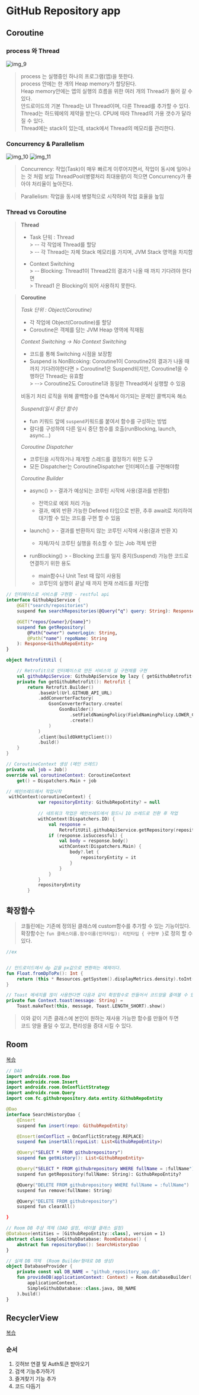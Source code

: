 GitHub Repository app
===

## Coroutine

### process 와 Thread
![img_9](https://user-images.githubusercontent.com/79445881/199433181-44035dbe-a8d9-4797-b60f-3237e4896b2f.png)
> process 는 실행중인 하나의 프로그램(앱)을 뜻한다.    
> process 안에는 한 개의 Heap memory가 할당된다.  
> Heap memory안에는 앱의 실행의 흐름을 위한 여러 개의 Thread가 들어 갈 수 있다.  
> 안드로이드의 기본 Thread는 UI Thread이며, 다른 Thread를 추가할 수 있다.  
> Thread는 하드웨에의 제약을 받는다. CPU에 따라 Thread의 가용 갯수가 달라질 수 있다.  
> Thread에는 stack이 있는데, stack에서 Thread의 메모리를 관리한다.


### Concurrency & Parallelism
![img_10](https://user-images.githubusercontent.com/79445881/199433277-c3705697-f210-472c-af5d-322ff93bd9e4.png)
![img_11](https://user-images.githubusercontent.com/79445881/199433309-43a494fb-1360-4b24-b45d-1c088e97260b.png)
> Concurrency: 작업(Task)이 매우 빠르게 이루어지면서, 작업이 동시에 일어나는 것 처럼 보임
> ThreadPool(병렬처리 최대용량)이 적으면 Concurrency가 좋아야 처리율이 높아진다.

>Parallelism: 작업을 동시에 병렬적으로 시작하여 작업 효율을 높임


### Thread vs Coroutine
> **Thread**
> - Task 단워 : Thread  
    >   -- 각 작업에 Thread를 할당  
    >   -- 각 Thread는 자체 Stack 메모리를 가지며, JVM Stack 영역을 차지함
>
>
> - Context Switching  
    >   -- Blocking: Thread1이 Thread2의 결과가 나올 때 까지 기다려야 한다면    
    >                Thread1 은 Blocking이 되어 사용하지 못한다.


> **Coroutine**
>
> *Task 단위 : Object(Coroutine)*
> - 각 작업에 Object(Coroutine)를 할당
> - Coroutine은 객체를 담는 JVM Heap 영역에 적재됨
>
> *Context Switching -> No Context Switching*
>  - 코드를 통해 Switching 시점을 보장함
>  - Suspend is NonBlcoking: Coroutine1이 Coroutine2의 결과가 나올 때 까지 기다려야한다면
     >    Coroutine1은 Suspend되지만, Coroutine1을 수행하던 Thread는 유효함  
     >     --> Coroutine2도 Coroutine1과 동일한 Thread에서 실행할 수 있음
>
>  비동기 처리 로직을 위해 콜백함수를 연속해서 야기되는 문제인 콜백지옥 해소
>
> *Suspend(일시 중단 함수)*
> - fun 키워드 앞에 ```suspend```키워드를 붙여서 함수를 구성하는 방법
> - 람다를 구성하여 다른 일시 중단 함수를 호출(runBlocking, launch, async...)
>
>
> *Coroutine Dispatcher*
> - 코루틴을 시작하거나 재개할 스레드를 결정하기 위한 도구
> - 모든 Dispatcher는 CoroutineDispatcher 인터페이스를 구현해야함
>
>
> *Coroutine Builder*
>  - async()
     >    - 결과가 예상되는 코루틴 시작에 사용(결과를 반환함)
>    - 전역으로 예외 처리 가능
>    - 결과, 예외 반환 가능한 Defered 타입으로 반환, 추후 await로 처리하여 대기할 수 있는 코드를 구현 할 수 있음
>
> - launch()
    >   - 결과를 반환하지 않는 코루틴 시작에 사용(결과 반환 X)
>   - 자체/자식 코루틴 실행을 취소할 수 있는 Job 객체 반환
>
>  - runBlocking()
     >    - Blocking 코드를 일지 중지(Suspend) 가능한 코드로 연결하기 위한 용도
>    - main함수나 Unit Test 때 많이 사용됨
>    - 코루틴의 실행이 끝날 때 까지 현재 쓰레드를 차단함
>
>

```kotlin
// 인터페이스로 서비스를 구현함 - restful api
interface GithubApiService {
    @GET("search/repositories")
    suspend fun searchRepositories(@Query("q") query: String): Response<GithubRepositoryResponse>

    @GET("repos/{owner}/{name}")
    suspend fun getRepository(
        @Path("owner") ownerLogin: String,
        @Path("name") repoName: String
    ): Response<GithubRepoEntity>
}

object RetrofitUtil {

    // Retrofit으로 인터페이스로 만든 서비스의 실 구현체를 구현
    val githubApiService: GithubApiService by lazy { getGithubRetrofit().create(GithubApiService::class.java) }
    private fun getGithubRetrofit(): Retrofit {
        return Retrofit.Builder()
            .baseUrl(Url.GITHUB_API_URL)
            .addConverterFactory(
                GsonConverterFactory.create(
                    GsonBuilder()
                        .setFieldNamingPolicy(FieldNamingPolicy.LOWER_CASE_WITH_UNDERSCORES)
                        .create()
                )
            )
            .client(buildOkHttpClient())
            .build()
    }
}
```


```kotlin
// CoroutineContext 생성 (메인 쓰레드)
private val job = Job()
override val coroutineContext: CoroutineContext
    get() = Dispatchers.Main + job

// 메인쓰레드에서 작업시작
 withContext(coroutineContext) {
            var repositoryEntity: GithubRepoEntity? = null
            
            // 네트워크 작업은 메인쓰레드에서 힘드니 IO 쓰레드로 전환 후 작업
            withContext(Dispatchers.IO) {
                val response =
                    RetrofitUtil.githubApiService.getRepository(repositoryOwner, repositoryName)
                if (response.isSuccessful) {
                    val body = response.body()
                    withContext(Dispatchers.Main) {
                        body?.let {
                            repositoryEntity = it
                        }
                    }
                }
            }
            repositoryEntity
        }
```


## 확장함수
> 코틀린에는 기존에 정의된 클래스에 custom함수를 추가할 수 있는 기능이있다.
> 확장함수는 ```fun 클래스이름.함수이름(인자타입): 리턴타입 { 구현부 }```로 정의 할 수 있다.
>
```kotlin
//ex


// 안드로이드에서 dp 값을 px값으로 변환하는 예제이다.
fun Float.fromDpToPx(): Int {
    return (this * Resources.getSystem().displayMetrics.density).toInt()
}

// Toast 메세지를 많이 사용한다면 다음과 같이 확장함수로 만들어서 코드양을 줄여볼 수 있다.
private fun Context.toast(message: String) =
    Toast.makeText(this, message, Toast.LENGTH_SHORT).show()
```

> 이와 같이 기존 클래스에 본인이 원하는 재사용 가능한 함수를 만들어 두면   
> 코드 양을 줄일 수 있고, 편리성을 증대 시킬 수 있다.
>


## Room
[복습](https://github.com/Kim-Min-Jong/android_practice_project2/tree/basic/basic/Calculator#room-%EC%82%AC%EC%9A%A9%ED%95%98%EA%B8%B0)

```kotlin
// DAO
import androidx.room.Dao
import androidx.room.Insert
import androidx.room.OnConflictStrategy
import androidx.room.Query
import com.fc.githubrepository.data.entity.GithubRepoEntity

@Dao
interface SearchHistoryDao {
    @Insert
    suspend fun insert(repo: GithubRepoEntity)

    @Insert(onConflict = OnConflictStrategy.REPLACE)
    suspend fun insertAll(repoList: List<GithubRepoEntity>)

    @Query("SELECT * FROM githubrepository")
    suspend fun getHistory(): List<GithubRepoEntity>

    @Query("SELECT * FROM githubrepository WHERE fullName = :fullName")
    suspend fun getRepository(fullName: String): GithubRepoEntity?

    @Query("DELETE FROM githubrepository WHERE fullName = :fullName")
    suspend fun remove(fullName: String)

    @Query("DELETE FROM githubrepository")
    suspend fun clearAll()

}
```

```kotlin
// Room DB 추상 객체 (DAO 설정, 테이블 클래스 설정)
@Database(entities = [GithubRepoEntity::class], version = 1)
abstract class SimpleGithubDatabase: RoomDatabase() {
    abstract fun repositoryDao(): SearchHistoryDao
}
```

```kotlin
// 실제 DB 객체  (Room Builder형태로 DB 생성)
object DatabaseProvider {
    private const val DB_NAME = "github_repository_app.db"
    fun provideDB(applicationContext: Context) = Room.databaseBuilder(
        applicationContext,
        SimpleGithubDatabase::class.java, DB_NAME
    ).build()
}
```

## RecyclerView
[복습](https://github.com/Kim-Min-Jong/android_practice_project2/tree/intermediate/intermediate/BookReview#recyclerview-%EC%82%AC%EC%9A%A9%ED%95%98%EA%B8%B0)



### 순서
1. 깃허브 연결 및 Auth토큰 받아오기
2. 검색 기능추가하기
3. 즐겨찾기 기능 추가
4. 코드 다듬기  